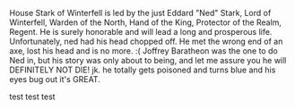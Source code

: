 House Stark of Winterfell is led by the just Eddard "Ned" Stark, Lord of
Winterfell, Warden of the North, Hand of the King, Protector of the Realm,
Regent.  He is surely honorable and will lead a long and prosperous life.
Unfortunately, ned had his head chopped off.  He met the wrong end of an axe,
lost his head and is no more.  :( Joffrey Baratheon was the one to do Ned in,
but his story was only about to being, and let me assure you he will DEFINITELY
NOT DIE! jk. he totally gets poisoned and turns blue and his eyes bug out  it's
GREAT.


test test test
